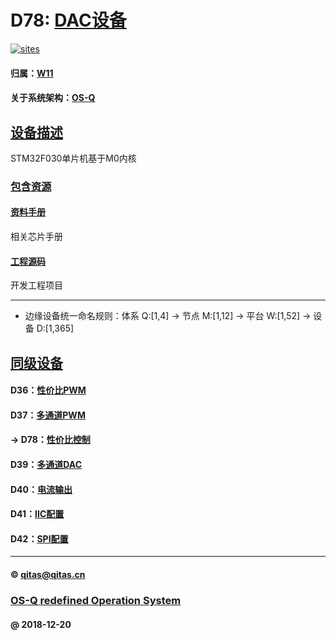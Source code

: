 ﻿# D78: [DAC设备](https://github.com/OS-Q/D78) 

[![sites](OS-Q/OS-Q.png)](http://www.OS-Q.com)

#### 归属：[W11](https://github.com/OS-Q/W11)

#### 关于系统架构：[OS-Q](https://github.com/OS-Q/OS-Q)

## [设备描述](https://github.com/OS-Q/D78/wiki) 

STM32F030单片机基于M0内核

### [包含资源](OS-Q/) 

#### [资料手册](docs/)

相关芯片手册

#### [工程源码](project/)

开发工程项目

---

- 边缘设备统一命名规则：体系 Q:[1,4] -> 节点 M:[1,12] -> 平台 W:[1,52] -> 设备 D:[1,365]

## [同级设备](https://github.com/OS-Q/W11/wiki) 

#### D36：[性价比PWM](https://github.com/OS-Q/D36)



#### D37：[多通道PWM](https://github.com/OS-Q/D37)



#### -> D78：[性价比控制](https://github.com/OS-Q/D78)



#### D39：[多通道DAC](https://github.com/OS-Q/D39)



#### D40：[电流输出](https://github.com/OS-Q/D40)



#### D41：[IIC配置](https://github.com/OS-Q/D41)



#### D42：[SPI配置](https://github.com/OS-Q/D42)



---

####  © qitas@qitas.cn
###  [OS-Q redefined Operation System](http://www.OS-Q.com)
####  @ 2018-12-20

